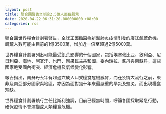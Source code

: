 ```yaml
---
layout: post
title: 聯合國警告全球逾2.5億人面臨飢荒
date: 2020-04-22 06:31:20.000000000 +08:00
categories: rss
---
```


聯合國世界糧食計劃署警告，全球正面臨因為新型肺炎疫情引發的廣泛飢荒危機，飢荒人數可能由目前的1億3500萬，增加近一倍至超過2億5000萬。

世界糧食計劃署列出可能最受飢荒影響的十個國家，包括埃塞俄比亞、敘利亞、尼日利亞、海地、阿富汗、也門、剛果民主共和國、委內瑞拉、蘇丹與南蘇丹，這些國家飽受國內衝突、經濟危機及氣候變化影響。

報告指出，南蘇丹去年有超過六成人口受糧食危機威脅，而在疫情大流行之前，東非及南亞部分國家與地區，亦因為面對幾十年來最嚴重的旱災及蝗災，而出現糧食短缺。

世界糧食計劃署執行主任比斯利強調，目前已經無時間，呼籲各國採取緊急行動，確保疫情不會演變成人類糧食危機。

